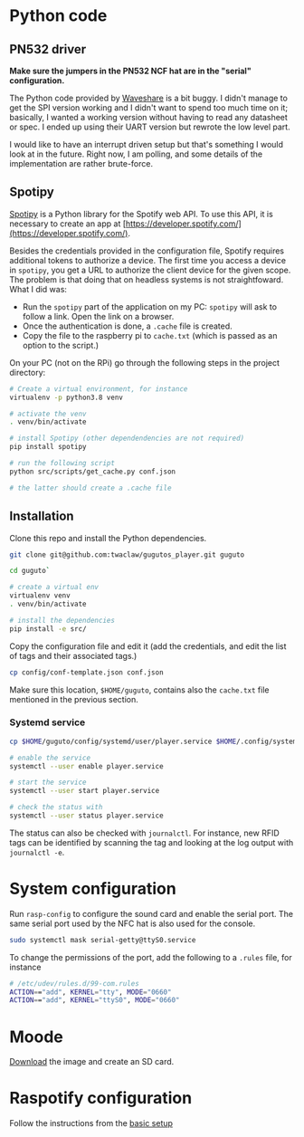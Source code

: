 # Python code

## PN532 driver

**Make sure the jumpers in the PN532 NCF hat are in the "serial" configuration.**

The Python code provided by [Waveshare](https://www.waveshare.com/wiki/PN532_NFC_HAT)
is a bit buggy. I didn't manage to get the SPI version working and I didn't want to spend too much time on it; basically, I wanted a working version without having to read any datasheet or spec. I ended up using their UART version but rewrote the low level part.

I would like to have an interrupt driven setup but that's something I would look at in the future. Right now, I am polling, and some details of the implementation are rather brute-force.


## Spotipy

[Spotipy](https://spotipy.readthedocs.io/en/latest/) is a Python library for the Spotify web API. To use this API, it is necessary to create an app at [https://developer.spotify.com/](https://developer.spotify.com/).

Besides the credentials provided in the configuration file, Spotify requires additional tokens to authorize a device. The first time you access a device in `spotipy`, you get a URL to authorize the client device for the given scope. The problem is that doing that on headless systems is not straightfoward. What I did was:

* Run the `spotipy` part of the application on my PC: `spotipy` will ask to follow a link. Open the link on a browser.
* Once the authentication is done, a `.cache` file is created.
* Copy the file to the raspberry pi to `cache.txt` (which is passed as an option to the script.)

On your PC (not on the RPi) go through the following steps in the project directory:

```bash
# Create a virtual environment, for instance
virtualenv -p python3.8 venv

# activate the venv
. venv/bin/activate

# install Spotipy (other dependendencies are not required)
pip install spotipy

# run the following script
python src/scripts/get_cache.py conf.json

# the latter should create a .cache file
```

## Installation

Clone this repo and install the Python dependencies.

```bash
git clone git@github.com:twaclaw/gugutos_player.git guguto

cd guguto`

# create a virtual env
virtualenv venv
. venv/bin/activate

# install the dependencies
pip install -e src/
```

Copy the configuration file and edit it (add the credentials, and edit the list of tags and their associated tags.)

```bash
cp config/conf-template.json conf.json
```

Make sure this location, `$HOME/guguto`, contains also the `cache.txt` file mentioned in the previous section.

### Systemd service

```bash
cp $HOME/guguto/config/systemd/user/player.service $HOME/.config/systemd/user

# enable the service
systemctl --user enable player.service

# start the service
systemctl --user start player.service

# check the status with
systemctl --user status player.service
```

The status can also be checked with `journalctl`. For instance, new RFID tags can be identified by scanning the tag and looking at the log output with `journalctl -e`.

# System configuration

Run `rasp-config` to configure the sound card and enable the serial port. The same serial port used by the NFC hat is also used for the console.

```bash
sudo systemctl mask serial-getty@ttyS0.service
```

To change the permissions of the port, add the following to a `.rules` file, for instance

```bash
# /etc/udev/rules.d/99-com.rules
ACTION=="add", KERNEL="tty", MODE="0660"
ACTION=="add", KERNEL="ttyS0", MODE="0660"
```

# Moode
[Download](https://moodeaudio.org/) the image and create an SD card.

# Raspotify configuration

Follow the instructions from the [basic setup](https://github.com/dtcooper/raspotify/wiki/Basic-Setup-Guide)

<!-- #/etc/asound.conf
defaults.pcm.card 3
defaults.ctl.card 3
defaults.pcm.dmix.rate 32000
defaults.pcm.dmix.format S16_LE -->
